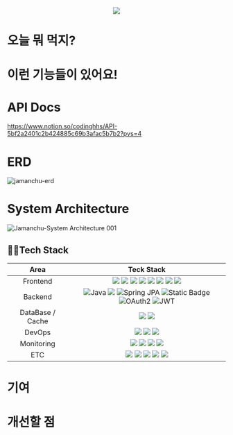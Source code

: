 <div align="center">
  <img src="https://github.com/user-attachments/assets/a2ccf60f-8c67-4bf5-99a7-74e64fe1e562"/>
</div>

# 오늘 뭐 먹지?

# 이런 기능들이 있어요!

# API Docs
https://www.notion.so/codinghhs/API-5bf2a2401c2b424885c69b3afac5b7b2?pvs=4


# ERD
![jamanchu-erd](https://github.com/user-attachments/assets/9cefdef3-1f6e-42f5-98e3-d02be66fe339)

# System Architecture
![Jamanchu-System Architecture 001](https://github.com/user-attachments/assets/f2dad54d-19a2-48f1-b27e-8891d242aa53)

## 👩‍💻Tech Stack
|Area|Teck Stack|
|:----:|:-------:|
|Frontend|<img src="https://img.shields.io/badge/react-61DAFB?style=for-the-badge&logo=react&logoColor=white"> <img src="https://img.shields.io/badge/TypeScript-3178C6.svg?style=for-the-badge&logo=TypeScript&logoColor=white"> <img src="https://img.shields.io/badge/Vite-646CFF.svg?&style=for-the-badge&logo=vite&logoColor=white"> <img src="https://img.shields.io/badge/tailwindcss-06B6D4?style=for-the-badge&logo=tailwindcss&logoColor=white"> <img src="https://img.shields.io/badge/Redux-764ABC?style=for-the-badge&amp;logo=Redux&amp;logoColor=white"> <img src="https://img.shields.io/badge/eslint-4B32C3?style=for-the-badge&logo=eslint&logoColor=white"> <img src="https://img.shields.io/badge/prettier-F7B93E?style=for-the-badge&logo=prettier&logoColor=white"> <img src="https://img.shields.io/badge/react_router-CA4245?style=for-the-badge&logo=reactrouter&logoColor=white">|
|Backend|<img src="https://img.shields.io/badge/Java-orange?style=for-the-badge&logo=openjdk&logoColor=white" alt="Java"> <img src="https://img.shields.io/badge/Spring Boot-6DB33F?style=for-the-badge&amp;logo=Spring Boot&amp;logoColor=white"> <img src="https://img.shields.io/badge/Spring%20JPA-brightgreen?style=for-the-badge&logo=spring&logoColor=white" alt="Spring JPA"> <img alt="Static Badge" src="https://img.shields.io/badge/spring%20security-6DB33F?style=for-the-badge&logo=Spring&logoColor=white&color=%236DB33F">  <img src="https://img.shields.io/badge/OAuth2-blueviolet?style=for-the-badge&logo=oauth&logoColor=white" alt="OAuth2"> <img src="https://img.shields.io/badge/JWT-gray?style=for-the-badge&logo=jsonwebtokens&logoColor=white" alt="JWT"> |
|DataBase / Cache| <img src="https://img.shields.io/badge/MySQL-4479A1?style=for-the-badge&logo=MySQL&logoColor=white"> <img src="https://img.shields.io/badge/redis-%23DD0031.svg?style=for-the-badge&logo=redis&logoColor=white">|
|DevOps|<img src="https://img.shields.io/badge/docker-2496ED?style=for-the-badge&logo=docker&logoColor=white"> <img src="https://img.shields.io/badge/nginx-009639?style=for-the-badge&logo=nginx&logoColor=white"> <img src="https://img.shields.io/badge/Jenkins-D24939?style=for-the-badge&logo=Jenkins&logoColor=white">|
|Monitoring|<img src="https://img.shields.io/badge/node_exporter-9FEF00?style=for-the-badge"> <img src="https://img.shields.io/badge/cadvisor-999999?style=for-the-badge"> <img src="https://img.shields.io/badge/grafana-F46800?style=for-the-badge&logo=grafana&logoColor=white"> <img src="https://img.shields.io/badge/prometheus-E6522C?style=for-the-badge&logo=prometheus&logoColor=white"> |
|ETC|<img src="https://img.shields.io/badge/slack-4A154B?style=for-the-badge&logo=slack&logoColor=white"> <img src="https://img.shields.io/badge/notion-000000?style=for-the-badge&logo=notion&logoColor=white"> <img src="https://img.shields.io/badge/figma-F24E1E?style=for-the-badge&logo=figma&logoColor=white"> <img src="https://img.shields.io/badge/postman-FF6C37?style=for-the-badge&logo=postman&logoColor=white"> <img src="https://img.shields.io/badge/swagger-85EA2D?style=for-the-badge&logo=swagger&logoColor=white">|

# 기여

# 개선할 점

